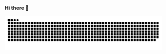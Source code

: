 <h3><b> Hi there 👋 </b</h3>

![snake gif](https://github.com/Rammsauer/rammsauer/blob/output/github-contribution-grid-snake-dark.svg)

<!--
**Rammsauer/rammsauer** is a ✨ _special_ ✨ repository because its `README.md` (this file) appears on your GitHub profile.

Here are some ideas to get you started:

- 🔭 I’m currently working on ...
- 🌱 I’m currently learning ...
- 👯 I’m looking to collaborate on ...
- 🤔 I’m looking for help with ...
- 💬 Ask me about ...
- 📫 How to reach me: ...
- 😄 Pronouns: ...
- ⚡ Fun fact: ...
-->
